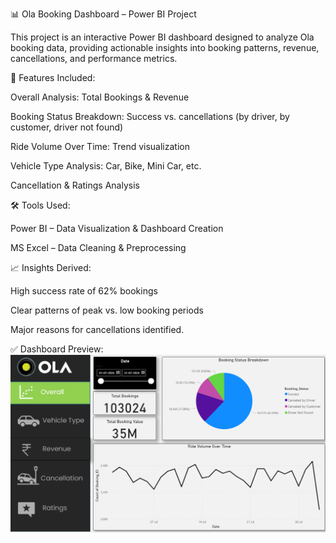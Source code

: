 📊 Ola Booking Dashboard – Power BI Project

This project is an interactive Power BI dashboard designed to analyze Ola booking data, providing actionable insights into booking patterns, revenue, cancellations, and performance metrics.

📌 Features Included:

Overall Analysis: Total Bookings & Revenue

Booking Status Breakdown: Success vs. cancellations (by driver, by customer, driver not found)

Ride Volume Over Time: Trend visualization

Vehicle Type Analysis: Car, Bike, Mini Car, etc.

Cancellation & Ratings Analysis

🛠 Tools Used:

Power BI – Data Visualization & Dashboard Creation

MS Excel – Data Cleaning & Preprocessing

📈 Insights Derived:

High success rate of 62% bookings

Clear patterns of peak vs. low booking periods

Major reasons for cancellations identified.

✅ Dashboard Preview:
![Ola Dashboard](Overall.png)
